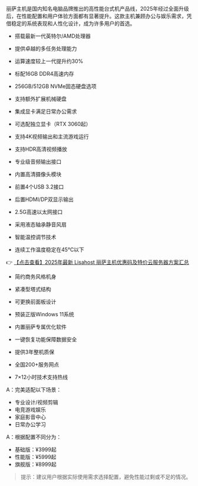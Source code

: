 
丽萨主机是国内知名电脑品牌推出的高性能台式机产品线，2025年经过全面升级后，在性能配置和用户体验方面都有显著提升。这款主机兼顾办公与娱乐需求，凭借稳定的系统表现和人性化设计，成为许多用户的首选。


- 搭载最新一代英特尔/AMD处理器
- 提供卓越的多任务处理能力
- 运算速度较上一代提升约30%

- 标配16GB DDR4高速内存
- 256GB/512GB NVMe固态硬盘选项
- 支持额外扩展机械硬盘

- 集成显卡满足日常办公需求
- 可选配独立显卡（RTX 3060起）
- 支持4K视频输出和主流游戏运行


- 支持HDR高清视频播放
- 专业级音频输出接口
- 内置高清摄像头模块

- 前置4个USB 3.2接口
- 后置HDMI/DP双显示输出
- 2.5G高速以太网接口

- 采用液态轴承静音风扇
- 智能温控调节技术
- 连续工作温度稳定在45℃以下

👉 [【点击查看】2025年最新 Lisahost 丽萨主机优惠码及特价云服务器方案汇总](https://bit.ly/lisazhuji)


- 简约商务风格机身
- 紧凑型塔式结构
- 可更换前面板设计

- 预装正版Windows 11系统
- 内置丽萨专属优化软件
- 一键恢复功能保障数据安全

- 提供3年整机质保
- 全国200+服务网点
- 7×12小时技术支持热线


A：完美适配以下场景：
- 专业设计/视频剪辑
- 电竞游戏娱乐
- 家庭影音中心
- 日常办公学习

A：根据配置不同分为：
- 基础版：¥3999起
- 性能版：¥5999起
- 旗舰版：¥8999起

> 提示：建议用户根据实际使用需求选择配置，避免性能过剩或不足的情况。
